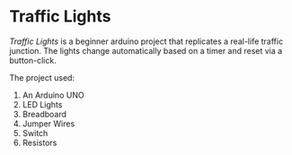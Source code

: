# Traffic Lights

*Traffic Lights* is a beginner arduino project that replicates a real-life traffic junction. The lights change automatically based on a timer and reset via a button-click.

The project used:

  1. An Arduino UNO
  2. LED Lights
  3. Breadboard
  4. Jumper Wires
  5. Switch
  6. Resistors
